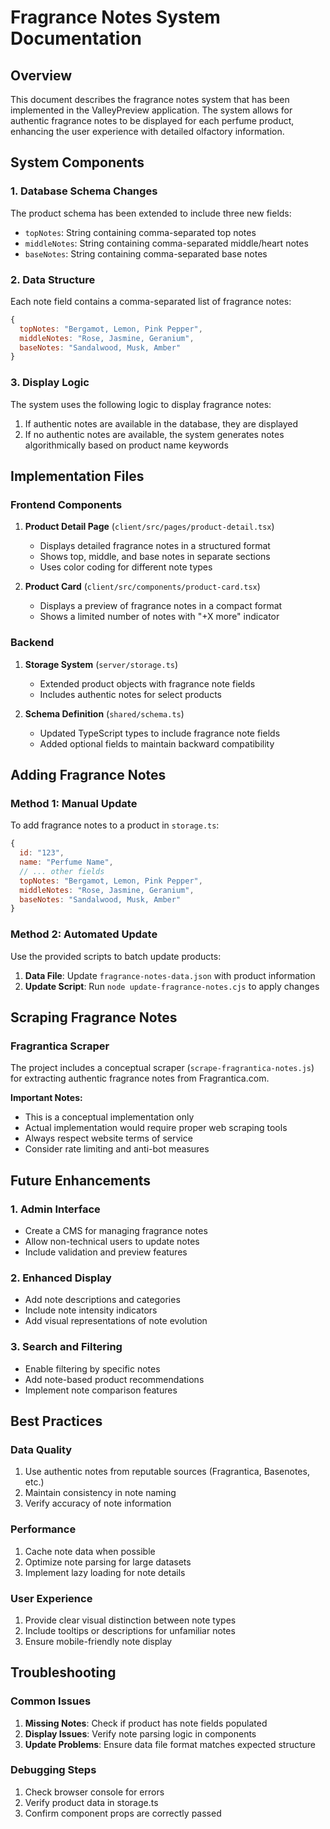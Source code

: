 # Fragrance Notes System Documentation

## Overview
This document describes the fragrance notes system that has been implemented in the ValleyPreview application. The system allows for authentic fragrance notes to be displayed for each perfume product, enhancing the user experience with detailed olfactory information.

## System Components

### 1. Database Schema Changes
The product schema has been extended to include three new fields:
- `topNotes`: String containing comma-separated top notes
- `middleNotes`: String containing comma-separated middle/heart notes
- `baseNotes`: String containing comma-separated base notes

### 2. Data Structure
Each note field contains a comma-separated list of fragrance notes:
```javascript
{
  topNotes: "Bergamot, Lemon, Pink Pepper",
  middleNotes: "Rose, Jasmine, Geranium",
  baseNotes: "Sandalwood, Musk, Amber"
}
```

### 3. Display Logic
The system uses the following logic to display fragrance notes:
1. If authentic notes are available in the database, they are displayed
2. If no authentic notes are available, the system generates notes algorithmically based on product name keywords

## Implementation Files

### Frontend Components
1. **Product Detail Page** (`client/src/pages/product-detail.tsx`)
   - Displays detailed fragrance notes in a structured format
   - Shows top, middle, and base notes in separate sections
   - Uses color coding for different note types

2. **Product Card** (`client/src/components/product-card.tsx`)
   - Displays a preview of fragrance notes in a compact format
   - Shows a limited number of notes with "+X more" indicator

### Backend
1. **Storage System** (`server/storage.ts`)
   - Extended product objects with fragrance note fields
   - Includes authentic notes for select products

2. **Schema Definition** (`shared/schema.ts`)
   - Updated TypeScript types to include fragrance note fields
   - Added optional fields to maintain backward compatibility

## Adding Fragrance Notes

### Method 1: Manual Update
To add fragrance notes to a product in `storage.ts`:

```javascript
{
  id: "123",
  name: "Perfume Name",
  // ... other fields
  topNotes: "Bergamot, Lemon, Pink Pepper",
  middleNotes: "Rose, Jasmine, Geranium",
  baseNotes: "Sandalwood, Musk, Amber"
}
```

### Method 2: Automated Update
Use the provided scripts to batch update products:

1. **Data File**: Update `fragrance-notes-data.json` with product information
2. **Update Script**: Run `node update-fragrance-notes.cjs` to apply changes

## Scraping Fragrance Notes

### Fragrantica Scraper
The project includes a conceptual scraper (`scrape-fragrantica-notes.js`) for extracting authentic fragrance notes from Fragrantica.com. 

**Important Notes:**
- This is a conceptual implementation only
- Actual implementation would require proper web scraping tools
- Always respect website terms of service
- Consider rate limiting and anti-bot measures

## Future Enhancements

### 1. Admin Interface
- Create a CMS for managing fragrance notes
- Allow non-technical users to update notes
- Include validation and preview features

### 2. Enhanced Display
- Add note descriptions and categories
- Include note intensity indicators
- Add visual representations of note evolution

### 3. Search and Filtering
- Enable filtering by specific notes
- Add note-based product recommendations
- Implement note comparison features

## Best Practices

### Data Quality
1. Use authentic notes from reputable sources (Fragrantica, Basenotes, etc.)
2. Maintain consistency in note naming
3. Verify accuracy of note information

### Performance
1. Cache note data when possible
2. Optimize note parsing for large datasets
3. Implement lazy loading for note details

### User Experience
1. Provide clear visual distinction between note types
2. Include tooltips or descriptions for unfamiliar notes
3. Ensure mobile-friendly note display

## Troubleshooting

### Common Issues
1. **Missing Notes**: Check if product has note fields populated
2. **Display Issues**: Verify note parsing logic in components
3. **Update Problems**: Ensure data file format matches expected structure

### Debugging Steps
1. Check browser console for errors
2. Verify product data in storage.ts
3. Confirm component props are correctly passed
